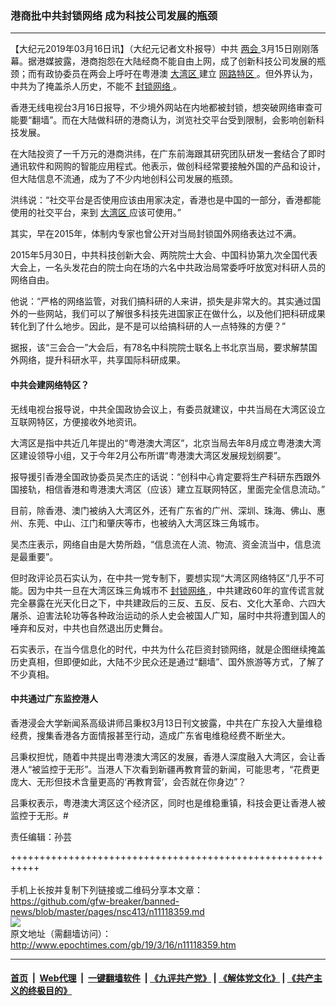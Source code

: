 ### 港商批中共封锁网络 成为科技公司发展的瓶颈
------------------------

<p>
 【大纪元2019年03月16日讯】（大纪元记者文朴报导）中共
 <a href="http://www.epochtimes.com/gb/tag/%E4%B8%A4%E4%BC%9A.html">
  两会
 </a>
 3月15日刚刚落幕。据港媒披露，港商抱怨在大陆经商不能自由上网，成了创新科技公司发展的瓶颈；而有政协委员在两会上呼吁在粤港澳
 <a href="http://www.epochtimes.com/gb/tag/%E5%A4%A7%E6%B9%BE%E5%8C%BA.html">
  大湾区
 </a>
 建立
 <a href="http://www.epochtimes.com/gb/tag/%E7%BD%91%E8%B7%AF%E7%89%B9%E5%8C%BA.html">
  网路特区
 </a>
 。但外界认为，中共为了掩盖杀人历史，不能不
 <a href="http://www.epochtimes.com/gb/tag/%E5%B0%81%E9%94%81%E7%BD%91%E7%BB%9C.html">
  封锁网络
 </a>
 。
</p>
<p>
 香港无线电视台3月16日报导，不少境外网站在内地都被封锁，想突破网络审查可能要“翻墙”。而在大陆做科研的港商认为，浏览社交平台受到限制，会影响创新科技发展。
</p>
<p>
 在大陆投资了一千万元的港商洪纬，在广东前海跟其研究团队研发一套结合了即时通讯软件和网购的智能应用程式。他表示，做创科经常要接触外国的产品和设计，但大陆信息不流通，成为了不少内地创科公司发展的瓶颈。
</p>
<p>
 洪纬说：“社交平台是否使用应该由用家决定，香港也是中国的一部分，香港都能使用的社交平台，来到
 <a href="http://www.epochtimes.com/gb/tag/%E5%A4%A7%E6%B9%BE%E5%8C%BA.html">
  大湾区
 </a>
 应该可使用。”
</p>
<p>
 其实，早在2015年，体制内专家也曾公开对当局封锁国外网络表达过不满。
</p>
<p>
 2015年5月30日，中共科技创新大会、两院院士大会、中国科协第九次全国代表大会上，一名头发花白的院士向在场的六名中共政治局常委呼吁放宽对科研人员的网络自由。
</p>
<p>
 他说：“严格的网络监管，对我们搞科研的人来讲，损失是非常大的。其实通过国外的一些网站，我们可以了解很多科技先进国家正在做什么，以及他们把科研成果转化到了什么地步。因此，是不是可以给搞科研的人一点特殊的方便？”
</p>
<p>
 据报，该“三会合一”大会后，有78名中科院院士联名上书北京当局，要求解禁国外网络，提升科研水平，共享国际科研成果。
</p>
<h4>
 <strong>
  中共会建网络特区？
 </strong>
</h4>
<p>
 无线电视台报导说，中共全国政协会议上，有委员就建议，中共当局在大湾区设立互联网特区，方便接收外地资讯。
</p>
<p>
 大湾区是指中共近几年提出的“粤港澳大湾区”，北京当局去年8月成立粤港澳大湾区建设领导小组，又于今年2月公布所谓“粤港澳大湾区发展规划纲要”。
</p>
<p>
 报导援引香港全国政协委员吴杰庄的话说：“创科中心肯定要将生产科研东西跟外国接轨，相信香港和粤港澳大湾区（应该）建立互联网特区，里面完全信息流动。”
</p>
<p>
 目前，除香港、澳门被纳入大湾区外，还有广东省的广州、深圳、珠海、佛山、惠州、东莞、中山、江门和肇庆等市，也被纳入大湾区珠三角城市。
</p>
<p>
 吴杰庄表示，网络自由是大势所趋，“信息流在人流、物流、资金流当中，信息流是最重要”。
</p>
<p>
 但时政评论员石实认为，在中共一党专制下，要想实现“大湾区网络特区”几乎不可能。因为中共一旦在大湾区珠三角城市不
 <a href="http://www.epochtimes.com/gb/tag/%E5%B0%81%E9%94%81%E7%BD%91%E7%BB%9C.html">
  封锁网络
 </a>
 ，中共建政60年的宣传谎言就完全暴露在光天化日之下，中共建政后的三反、五反、反右、文化大革命、六四大屠杀、迫害法轮功等各种政治运动的杀人史会被国人广知，届时中共将遭到国人的唾弃和反对，中共也自然退出历史舞台。
</p>
<p>
 石实表示，在当今信息化的时代，中共为什么花巨资封锁网络，就是企图继续掩盖历史真相，但即便如此，大陆不少民众还是通过“翻墙”、国外旅游等方式，了解了不少真相。
</p>
<h4>
 <strong>
  中共通过广东监控港人
 </strong>
</h4>
<p>
 香港浸会大学新闻系高级讲师吕秉权3月13日刊文披露，中共在广东投入大量维稳经费，搜集香港各方面情报甚至行动，造成广东省电维稳经费不断坐大。
</p>
<p>
 吕秉权担忧，随着中共提出粤港澳大湾区的发展，香港人深度融入大湾区，会让香港人“被监控于无形”。当港人下次看到新疆再教育营的新闻，可能思考，“花费更庞大、无形但技术含量更高的‘再教育营’，会否就在你身边”？
</p>
<p>
 吕秉权表示，粤港澳大湾区这个经济区，同时也是维稳重镇，科技会更让香港人被监控于无形。#
</p>
<p>
 责任编辑：孙芸
</p>

+++++++++++++++++++++++++++++++++++++++++++++++++++++++++++<br/><br/>
手机上长按并复制下列链接或二维码分享本文章：<br/>
https://github.com/gfw-breaker/banned-news/blob/master/pages/nsc413/n11118359.md <br/>
<a href='https://github.com/gfw-breaker/banned-news/blob/master/pages/nsc413/n11118359.md'><img src='https://github.com/gfw-breaker/banned-news/blob/master/pages/nsc413/n11118359.md.png'/></a> <br/>
原文地址（需翻墙访问）：http://www.epochtimes.com/gb/19/3/16/n11118359.htm


------------------------
#### [首页](https://github.com/gfw-breaker/banned-news/blob/master/README.md) &nbsp;|&nbsp; [Web代理](https://github.com/labour-camp/helloworld) &nbsp;|&nbsp; [一键翻墙软件](https://github.com/gfw-breaker/nogfw/blob/master/README.md) &nbsp;| [《九评共产党》](https://github.com/gfw-breaker/9ping.md/blob/master/README.md#九评之一评共产党是什么) | [《解体党文化》](https://github.com/gfw-breaker/jtdwh.md/blob/master/README.md) | [《共产主义的终极目的》](https://github.com/gfw-breaker/gczydzjmd.md/blob/master/README.md)


